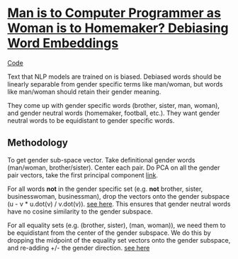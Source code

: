 
# [Man is to Computer Programmer as Woman is to Homemaker? Debiasing Word Embeddings](https://arxiv.org/pdf/1607.06520.pdf)

[Code](https://github.com/tolga-b/debiaswe)

Text that NLP models are trained on is biased. Debiased words should be linearly separable from gender specific terms like man/woman, but words like man/woman should retain their gender meaning.

They come up with gender specific words (brother, sister, man, woman), and gender neutral words (homemaker, football, etc.). They want gender neutral words to be equidistant to gender specific words.

## Methodology

To get gender sub-space vector. Take definitional gender words (man/woman, brother/sister). Center each pair. Do PCA on all the gender pair vectors, take the first principal component [link](https://github.com/tolga-b/debiaswe/blob/master/debiaswe/we.py#L235).


For all words **not** in the gender specific set (e.g. **not** brother, sister, businesswoman, businessman), drop the vectors onto the gender subspace (u - v * u.dot(v) / v.dot(v)). [see here](https://github.com/tolga-b/debiaswe/blob/master/debiaswe/debias.py#L24). This ensures that gender neutral words have no cosine similarity to the gender subspace.

For all equality sets (e.g. (brother, sister), (man, woman)), we need them to be equidistant from the center of the gender subspace. We do this by dropping the midpoint of the equality set vectors onto the gender subspace, and re-adding +/- the gender direction. [see here](https://github.com/tolga-b/debiaswe/blob/master/debiaswe/debias.py#L30)

